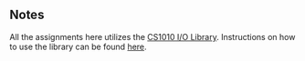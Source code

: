 ## Notes

All the assignments here utilizes the [CS1010 I/O Library](https://github.com/nus-cs1010/libcs1010). Instructions on how to use the library can be found [here](https://nus-cs1010.github.io/2021-s1/library.html).
